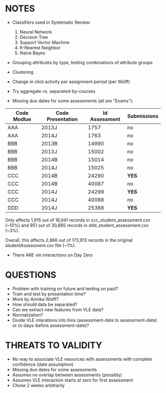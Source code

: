 # NOTES

- Classifiers used in Systematic Review:

    1. Neural Network
    2. Decision Tree
    3. Support Vector Machine
    4. K-Nearest Neighbor
    5. Naive Bayes

- Grouping attributes by type, testing combinations of attribute groups

- Clustering

- Change in click activity per assignment period (per Wolff)

- Try aggregate vs. separated-by-courses

- Missing due dates for some assessments (all are "Exams"):

| Code Modlue | Code Presentation | Id Assessment | Submissions |
| ----------- | ----------------- | ------------- | ----------- |
| AAA         | 2013J             | 1757          | no          |
| AAA         | 2014J             | 1763          | no          |
| BBB         | 2013B             | 14990         | no          |
| BBB         | 2013J             | 15002         | no          |
| BBB         | 2014B             | 15014         | no          |
| BBB         | 2014J             | 15025         | no          |
| CCC         | 2014B             | 24290         | **YES**     |
| CCC         | 2014B             | 40087         | no          |
| CCC         | 2014J             | 24299         | **YES**     |
| CCC         | 2014J             | 40088         | no          |
| DDD         | 2014J             | 25368         | **YES**     |

Only affects 1,915 out of 18,941 records in ccc_student_assessment.csv (~10%) and 951 out of 30,865 records in ddd_student_assessment.csv (~3%).

Overall, this affects 2,866 out of 173,913 records in the original studentAssessment.csv file (~1%).

- There ARE vle interactions on Day Zero

# QUESTIONS

- Problem with training on future and testing on past?
- Train and test by presentation time?
- More by Annika Wolff?
- How should data be separated?
- Can we extract new features from VLE data?
- Normalization?
- Divide VLE interations into bins (assessment-date to assessment-date) or (x-days-before assessment-date)?

# THREATS TO VALIDITY

- No way to associate VLE resources with assessments with complete confidence (date assumption)
- Missing due dates for some assessments
- Assumes no overlap between assessments (possibly)
- Assumes VLE interaction starts at zero for first assessment
- Chose 2 weeks arbitrarily